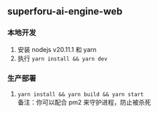 ## superforu-ai-engine-web

### 本地开发
1. 安装 nodejs v20.11.1 和 yarn
2. 执行 `yarn install && yarn dev` 

### 生产部署
1. `yarn install && yarn build && yarn start`   
备注：你可以配合 pm2 来守护进程，防止被杀死


